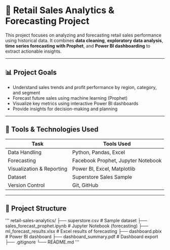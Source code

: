# 🛒 Retail Sales Analytics & Forecasting Project

This project focuses on analyzing and forecasting retail sales performance using historical data. It combines **data cleaning**, **exploratory data analysis**, **time series forecasting with Prophet**, and **Power BI dashboarding** to extract actionable insights.

---

## 📊 Project Goals

- Understand sales trends and profit performance by region, category, and segment
- Forecast future sales using machine learning (Prophet)
- Visualize key metrics using interactive Power BI dashboards
- Provide insights for decision-making and planning

---

## 🧰 Tools & Technologies Used

| Task                         | Tools Used                        |
|------------------------------|-----------------------------------|
| Data Handling                | Python, Pandas, Excel             |
| Forecasting                  | Facebook Prophet, Jupyter Notebook |
| Visualization & Reporting    | Power BI, Excel, Matplotlib       |
| Dataset                      | Superstore Sales Sample           |
| Version Control              | Git, GitHub                       |

---

## 📁 Project Structure

'''
retail-sales-analytics/
├── superstore.csv # Sample dataset
├── sales_forecast_prophet.ipynb # Jupyter Notebook (forecasting)
├── ml_forecast_results.xlsx # Excel results of forecasting
├── dashboard.pbix # Power BI dashboard
├── dashboard_summary.pdf # Dashboard export
├── .gitignore
└── README.md
'''

